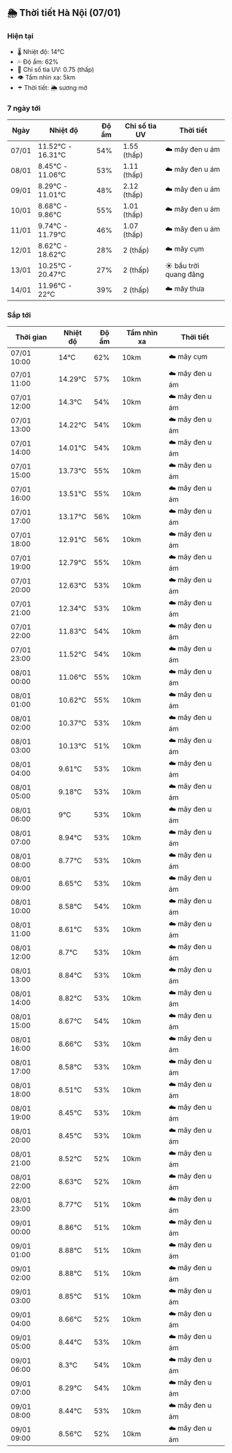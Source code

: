 ## 🌦️ Thời tiết Hà Nội (07/01)

### Hiện tại

- 🌡️ Nhiệt độ: 14℃
- 💦 Độ ẩm: 62%
- 🌟 Chỉ số tia UV: 0.75 (thấp)
- 👁️ Tầm nhìn xa: 5km
- ☂️ Thời tiết: 🌦️ sương mờ

### 7 ngày tới

| Ngày | Nhiệt độ | Độ ẩm | Chỉ số tia UV | Thời tiết |
| --- | --- | --- | --- | --- |
| 07/01 | 11.52℃ - 16.31℃ | 54% | 1.55 (thấp) | ☁️ mây đen u ám |
| 08/01 | 8.45℃ - 11.06℃ | 53% | 1.11 (thấp) | ☁️ mây đen u ám |
| 09/01 | 8.29℃ - 11.01℃ | 48% | 2.12 (thấp) | ☁️ mây đen u ám |
| 10/01 | 8.68℃ - 9.86℃ | 55% | 1.01 (thấp) | ☁️ mây đen u ám |
| 11/01 | 9.74℃ - 11.79℃ | 46% | 1.07 (thấp) | ☁️ mây đen u ám |
| 12/01 | 8.62℃ - 18.62℃ | 28% | 2 (thấp) | ☁️ mây cụm |
| 13/01 | 10.25℃ - 20.47℃ | 27% | 2 (thấp) | ☀️ bầu trời quang đãng |
| 14/01 | 11.96℃ - 22℃ | 39% | 2 (thấp) | ☁️ mây thưa |

### Sắp tới

| Thời gian | Nhiệt độ | Độ ẩm | Tầm nhìn xa | Thời tiết |
| --- | --- | --- | --- | --- |
| 07/01 10:00 | 14℃ | 62% | 10km | ☁️ mây cụm |
| 07/01 11:00 | 14.29℃ | 57% | 10km | ☁️ mây đen u ám |
| 07/01 12:00 | 14.3℃ | 54% | 10km | ☁️ mây đen u ám |
| 07/01 13:00 | 14.22℃ | 54% | 10km | ☁️ mây đen u ám |
| 07/01 14:00 | 14.01℃ | 54% | 10km | ☁️ mây đen u ám |
| 07/01 15:00 | 13.73℃ | 55% | 10km | ☁️ mây đen u ám |
| 07/01 16:00 | 13.51℃ | 55% | 10km | ☁️ mây đen u ám |
| 07/01 17:00 | 13.17℃ | 56% | 10km | ☁️ mây đen u ám |
| 07/01 18:00 | 12.91℃ | 56% | 10km | ☁️ mây đen u ám |
| 07/01 19:00 | 12.79℃ | 55% | 10km | ☁️ mây đen u ám |
| 07/01 20:00 | 12.63℃ | 53% | 10km | ☁️ mây đen u ám |
| 07/01 21:00 | 12.34℃ | 53% | 10km | ☁️ mây đen u ám |
| 07/01 22:00 | 11.83℃ | 54% | 10km | ☁️ mây đen u ám |
| 07/01 23:00 | 11.52℃ | 54% | 10km | ☁️ mây đen u ám |
| 08/01 00:00 | 11.06℃ | 55% | 10km | ☁️ mây đen u ám |
| 08/01 01:00 | 10.62℃ | 55% | 10km | ☁️ mây đen u ám |
| 08/01 02:00 | 10.37℃ | 53% | 10km | ☁️ mây đen u ám |
| 08/01 03:00 | 10.13℃ | 51% | 10km | ☁️ mây đen u ám |
| 08/01 04:00 | 9.61℃ | 53% | 10km | ☁️ mây đen u ám |
| 08/01 05:00 | 9.18℃ | 53% | 10km | ☁️ mây đen u ám |
| 08/01 06:00 | 9℃ | 53% | 10km | ☁️ mây đen u ám |
| 08/01 07:00 | 8.94℃ | 53% | 10km | ☁️ mây đen u ám |
| 08/01 08:00 | 8.77℃ | 53% | 10km | ☁️ mây đen u ám |
| 08/01 09:00 | 8.65℃ | 53% | 10km | ☁️ mây đen u ám |
| 08/01 10:00 | 8.58℃ | 54% | 10km | ☁️ mây đen u ám |
| 08/01 11:00 | 8.61℃ | 53% | 10km | ☁️ mây đen u ám |
| 08/01 12:00 | 8.7℃ | 53% | 10km | ☁️ mây đen u ám |
| 08/01 13:00 | 8.84℃ | 53% | 10km | ☁️ mây đen u ám |
| 08/01 14:00 | 8.82℃ | 53% | 10km | ☁️ mây đen u ám |
| 08/01 15:00 | 8.67℃ | 54% | 10km | ☁️ mây đen u ám |
| 08/01 16:00 | 8.66℃ | 53% | 10km | ☁️ mây đen u ám |
| 08/01 17:00 | 8.58℃ | 53% | 10km | ☁️ mây đen u ám |
| 08/01 18:00 | 8.51℃ | 53% | 10km | ☁️ mây đen u ám |
| 08/01 19:00 | 8.45℃ | 53% | 10km | ☁️ mây đen u ám |
| 08/01 20:00 | 8.45℃ | 53% | 10km | ☁️ mây đen u ám |
| 08/01 21:00 | 8.52℃ | 52% | 10km | ☁️ mây đen u ám |
| 08/01 22:00 | 8.63℃ | 52% | 10km | ☁️ mây đen u ám |
| 08/01 23:00 | 8.77℃ | 51% | 10km | ☁️ mây đen u ám |
| 09/01 00:00 | 8.86℃ | 51% | 10km | ☁️ mây đen u ám |
| 09/01 01:00 | 8.88℃ | 51% | 10km | ☁️ mây đen u ám |
| 09/01 02:00 | 8.88℃ | 51% | 10km | ☁️ mây đen u ám |
| 09/01 03:00 | 8.85℃ | 51% | 10km | ☁️ mây đen u ám |
| 09/01 04:00 | 8.66℃ | 52% | 10km | ☁️ mây đen u ám |
| 09/01 05:00 | 8.44℃ | 53% | 10km | ☁️ mây đen u ám |
| 09/01 06:00 | 8.3℃ | 54% | 10km | ☁️ mây đen u ám |
| 09/01 07:00 | 8.29℃ | 54% | 10km | ☁️ mây đen u ám |
| 09/01 08:00 | 8.44℃ | 53% | 10km | ☁️ mây đen u ám |
| 09/01 09:00 | 8.56℃ | 52% | 10km | ☁️ mây đen u ám |
